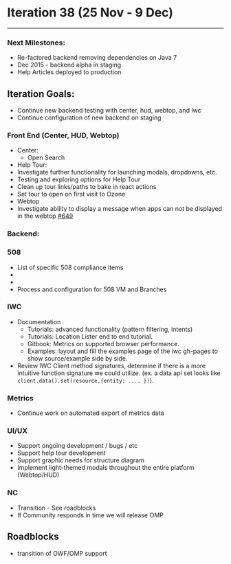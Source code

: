 # Iteration 38 (25 Nov - 9 Dec)

*** 
### Next Milestones:
* Re-factored backend removing dependencies on Java 7
* Dec 2015 - backend alpha in staging  
* Help Articles deployed to production

## Iteration Goals:
* Continue new backend testing with center, hud, webtop, and iwc
* Continue configuration of new backend on staging

### Front End (Center, HUD, Webtop)
* Center:
  * Open Search
* Help Tour:
 * Investigate further functionality for launching modals, dropdowns, etc. 
 * Testing and exploring options for Help Tour
 * Clean up tour links/paths to bake in react actions
 * Set tour to open on first visit to Ozone
* Webtop
 * Investigate ability to display a message when apps can not be displayed in the webtop  [#649](https://github.com/ozone-development/ozp-webtop/issues/649)

### Backend:

### 508 
* List of specific 508 compliance items 
 * 
 *
* Process and configuration for 508 VM and Branches 

### IWC
* Documentation
    * Tutorials: advanced functionality (pattern filtering, intents)
    * Tutorials: Location Lister end to end tutorial.
    * Gitbook: Metrics on supported browser performance.
    * Examples: layout and fill the examples page of the iwc gh-pages to show source/example side by side.
* Review IWC Client method signatures, determine if there is a more intuitive function signature we could utilize. (ex. a data api set looks like `client.data().set(resource,{entity: .... })`).

### Metrics
* Continue work on automated export of metrics data

### UI/UX
* Support ongoing development / bugs / etc
* Support help tour development
* Support graphic needs for structure diagram
* Implement light-themed modals throughout the entire platform (Webtop/HUD)

### NC
* Transition - See roadblocks
* If Community responds in time we will release OMP
  
## Roadblocks
* transition of OWF/OMP support 